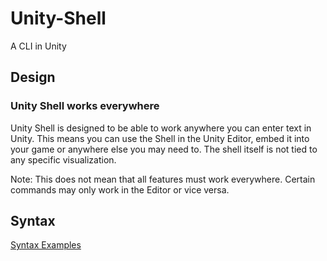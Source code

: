 # Unity-Shell
A CLI in Unity

## Design
### Unity Shell works everywhere
Unity Shell is designed to be able to work anywhere you can enter text in Unity. This means you can use the Shell in the Unity Editor, embed it into your game or anywhere else you may need to. The shell itself is not tied to any specific visualization.

Note: This does not mean that all features must work everywhere. Certain commands may only work in the Editor or vice versa.

## Syntax
[Syntax Examples](SYNTAX-EXAMPLES.md)